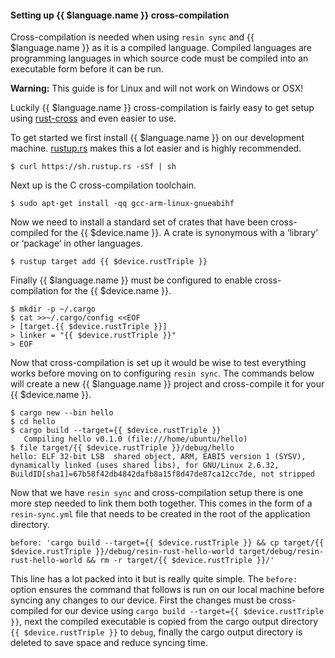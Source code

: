 #### Setting up {{ $language.name }} cross-compilation

Cross-compilation is needed when using `resin sync` and {{ $language.name }} as it is a compiled language. Compiled languages are programming languages in which source code must be compiled into an executable form before it can be run.

__Warning:__ This guide is for Linux and will not work on Windows or OSX!

Luckily {{ $language.name }} cross-compilation is fairly easy to get setup using [rust-cross][rust-cross] and even easier to use.

To get started we first install {{ $language.name }} on our development machine. [rustup.rs][rustup.rs] makes this a lot easier and is highly recommended.
```
$ curl https://sh.rustup.rs -sSf | sh
```
Next up is the C cross-compilation toolchain.
```
$ sudo apt-get install -qq gcc-arm-linux-gnueabihf
```
Now we need to install a standard set of crates that have been cross-compiled for the {{ $device.name }}. A crate is synonymous with a ‘library’ or ‘package’ in other languages.
```
$ rustup target add {{ $device.rustTriple }}
```
Finally {{ $language.name }} must be configured to enable cross-compilation for the {{ $device.name }}.
```
$ mkdir -p ~/.cargo
$ cat >>~/.cargo/config <<EOF
> [target.{{ $device.rustTriple }}]
> linker = "{{ $device.rustTriple }}"
> EOF
```

Now that cross-compilation is set up it would be wise to test everything works before moving on to configuring `resin sync`. The commands below will create a new {{ $language.name }} project and cross-compile it for your {{ $device.name }}.
```
$ cargo new --bin hello
$ cd hello
$ cargo build --target={{ $device.rustTriple }}
   Compiling hello v0.1.0 (file:///home/ubuntu/hello)
$ file target/{{ $device.rustTriple }}/debug/hello
hello: ELF 32-bit LSB  shared object, ARM, EABI5 version 1 (SYSV), dynamically linked (uses shared libs), for GNU/Linux 2.6.32, BuildID[sha1]=67b58f42db4842dafb8a15f8d47de87ca12cc7de, not stripped
```

Now that we have `resin sync` and cross-compilation setup there is one more step needed to link them both together. This comes in the form of a `resin-sync.yml` file that needs to be created in the root of the application directory.
```
before: 'cargo build --target={{ $device.rustTriple }} && cp target/{{ $device.rustTriple }}/debug/resin-rust-hello-world target/debug/resin-rust-hello-world && rm -r target/{{ $device.rustTriple }}/'
```
This line has a lot packed into it but is really quite simple. The `before:` option ensures the command that follows is run on our local machine before syncing any changes to our device. First the changes must be cross-compiled for our device using `cargo build --target={{ $device.rustTriple }}`, next the compiled executable is copied from the cargo output directory `{{ $device.rustTriple }}` to `debug`, finally the cargo output directory is deleted to save space and reduce syncing time.

[rust-cross]:https://github.com/japaric/rust-cross
[rustup.rs]:https://www.rustup.rs/
